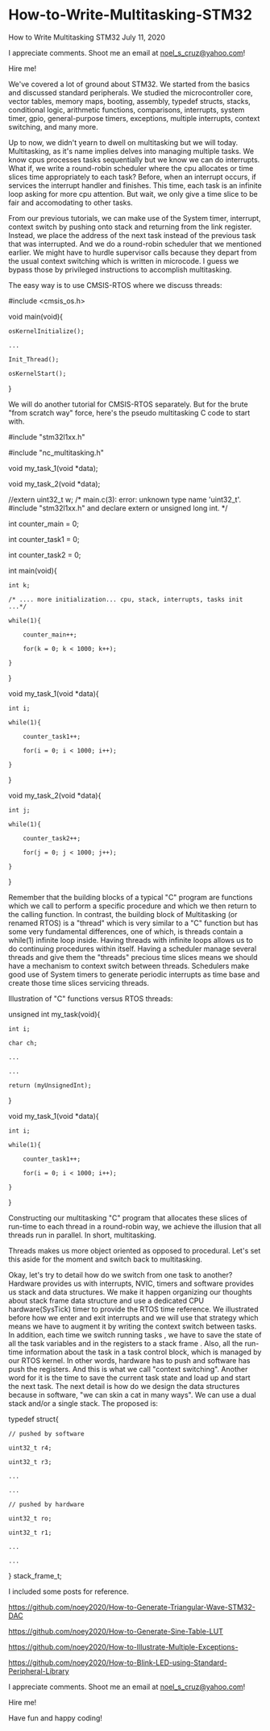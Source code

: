 # How-to-Write-Multitasking-STM32

How to Write Multitasking STM32   July 11, 2020

I appreciate comments. Shoot me an email at noel_s_cruz@yahoo.com!

Hire me!

We've covered a lot of ground about STM32. We started from the basics and discussed
standard peripherals. We studied the microcontroller core, vector tables, memory maps,
booting, assembly, typedef structs, stacks, conditional logic, arithmetic functions,
comparisons, interrupts, system timer, gpio, general-purpose timers, exceptions, multiple
interrupts, context switching, and many more.

Up to now, we didn't yearn to dwell on multitasking but we will today. Multitasking, as 
it's name implies delves into managing multiple tasks. We know cpus processes tasks
sequentially but we know we can do interrupts. What if, we write a round-robin scheduler
where the cpu allocates or time slices time appropriately to each task? Before, when an
interrupt occurs, if services the interrupt handler and finishes. This time, each task is
an infinite loop asking for more cpu attention. But wait, we only give a time slice to be
fair and accomodating to other tasks.

From our previous tutorials, we can make use of the System timer, interrupt, context
switch by pushing onto stack and returning from the link register. Instead, we place the 
address of the next task instead of the previous task that was interrupted. And we do a 
round-robin scheduler that we mentioned earlier. We might have to hurdle supervisor calls
because they depart from the usual context switching which is written in microcode. I 
guess we bypass those by privileged instructions to accomplish multitasking.

The easy way is to use CMSIS-RTOS where we discuss threads:

#include <cmsis_os.h>

void main(void){

    osKernelInitialize();
    
    ...
    
    Init_Thread();
    
    osKernelStart();
    
}

We will do another tutorial for CMSIS-RTOS separately. But for the brute "from scratch way"
force, here's the pseudo multitasking C code to start with.

#include "stm32l1xx.h"

#include "nc_multitasking.h"

void my_task_1(void *data);

void my_task_2(void *data);

//extern uint32_t w;              /* main.c(3): error: unknown type name 'uint32_t'. #include "stm32l1xx.h" and declare extern or unsigned long int. */

int counter_main  = 0;

int counter_task1 = 0;

int counter_task2 = 0;

int main(void){

    int k;
    
    /* .... more initialization... cpu, stack, interrupts, tasks init ...*/
    
    while(1){
    
        counter_main++;
        
        for(k = 0; k < 1000; k++);
        
    }
    
}
 
void my_task_1(void *data){

    int i;
    
    while(1){
    
        counter_task1++;
        
        for(i = 0; i < 1000; i++);
        
    }
    
}

void my_task_2(void *data){

    int j;
    
    while(1){
    
        counter_task2++;
        
        for(j = 0; j < 1000; j++);
        
    }
    
}

Remember that the building blocks of a typical "C" program are functions which we call to
perform a specific procedure  and which we then return to the calling function. In
contrast, the building block of Multitasking (or renamed RTOS) is a "thread" which is 
very similar to a "C" function but has some very fundamental differences, one of which,
is threads contain a while(1) infinite loop inside. Having threads with infinite loops
allows us to do continuing procedures within itself. Having a scheduler manage several
threads and give them the "threads" precious time slices means we should have a mechanism
to context switch between threads. Schedulers make good use of System timers to generate
periodic interrupts as time base and create those time slices servicing threads.

Illustration of "C" functions versus RTOS threads:

unsigned int my_task(void){

    int i;
    
    char ch;
    
    ...
    
    ...
    
    return (myUnsignedInt);
    
}

void my_task_1(void *data){

    int i;
    
    while(1){
    
        counter_task1++;
        
        for(i = 0; i < 1000; i++);
        
    }
    
}

Constructing our multitasking "C" program that allocates these slices of run-time to each
thread in a round-robin way, we achieve the illusion that all threads run in parallel.
In short, multitasking.

Threads makes us more object oriented as opposed to procedural. Let's set this aside for
the moment and switch back to multitasking.

Okay, let's try to detail how do we switch from one task to another? Hardware provides us
with interrupts, NVIC, timers and software provides us stack and data structures. We make
it happen organizing our thoughts about stack frame data structure and use a dedicated 
CPU hardware(SysTick) timer to provide the RTOS time reference. We illustrated before how
we enter and exit interrupts and we will use that strategy which means we have to augment
it by writing the context switch between tasks. In addition, each time we switch running
tasks , we have to save the state of all the task variables and in the registers to a 
stack frame . Also, all the run-time information about the task in a task control block, 
which is managed by our RTOS kernel. In other words, hardware has to push and software 
has push the registers. And this is what we call "context switching". Another word for it
is the time to save the current task state and load up and start the next task. The next 
detail is how do we design the data structures because in software, "we can skin a cat in
many ways". We can use a dual stack and/or a single stack. The proposed is:

typedef struct{

    // pushed by software
    
    uint32_t r4;
    
    uint32_t r3;
    
    ...
    
    ...
    
    // pushed by hardware
    
    uint32_t ro;
    
    uint32_t r1;
    
    ...
    
    ...
    
} stack_frame_t;

I included some posts for reference.

https://github.com/noey2020/How-to-Generate-Triangular-Wave-STM32-DAC

https://github.com/noey2020/How-to-Generate-Sine-Table-LUT

https://github.com/noey2020/How-to-Illustrate-Multiple-Exceptions-

https://github.com/noey2020/How-to-Blink-LED-using-Standard-Peripheral-Library

I appreciate comments. Shoot me an email at noel_s_cruz@yahoo.com!

Hire me!

Have fun and happy coding!
